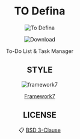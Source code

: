 <center>
  
# TO Defina 

![To Defina](https://defina.ru/uploads/2019/08/6.jpg)

![Download](https://definaru.github.io/assets/images/button_download.png)

To-Do List &amp; Task Manager


## STYLE

![framework7](http://devnot.com/wp-content/uploads/2017/05/logo-new.png)

[Framework7](https://framework7.io/)

## LICENSE

:clipboard: [BSD 3-Clause](https://github.com/Todefina/todefina.github.io/blob/master/LICENSE)

</center>
